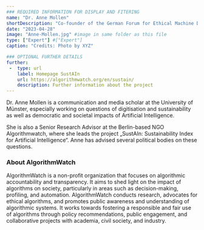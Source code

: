 ```yaml
---
### REQUIRED INFORMATION FOR DISPLAY AND FITERING
name: "Dr. Anne Mollen"
shortDescription: "Co-founder of the German Forum for Ethical Machine Decision Making"
date: "2023-04-28"
image: "Anne-Mollen.jpg" #image in same folder as this file
type: ["Expert"] #["Expert"]
caption: "Credits: Photo by XYZ"

### OPTIONAL FURTHER DETAILS
further:
 -  type: url
    label: Homepage SustAIn
    url: https://algorithmwatch.org/en/sustain/
    description: Further information about the project
---
```


Dr. Anne Mollen is a communication and media scholar at the University of Münster, especially working on questions of digitisation and sustainability as well as democratic and societal impacts of Artificial Intelligence. 

She is also a Senior Research Advisor at the Berlin-based NGO Algorithmwatch, where she leads the project „SustAIn: Sustainability Index for Artificial Intelligence“. Anne has advised several political bodies on these questions.

### About AlgorithmWatch

AlgorithmWatch is a non-profit organization that focuses on algorithmic accountability and transparency. It aims to shed light on the impact of algorithms on society, particularly in areas such as decision-making, profiling, and automation. AlgorithmWatch conducts research, advocates for ethical algorithms, and promotes public awareness and understanding of algorithmic systems. It works towards fostering a responsible and fair use of algorithms through policy recommendations, public engagement, and collaborative projects with academia, civil society, and industry.